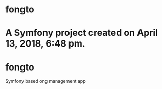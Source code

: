 fongto
======

A Symfony project created on April 13, 2018, 6:48 pm.
=======
# fongto
Symfony based ong management app
